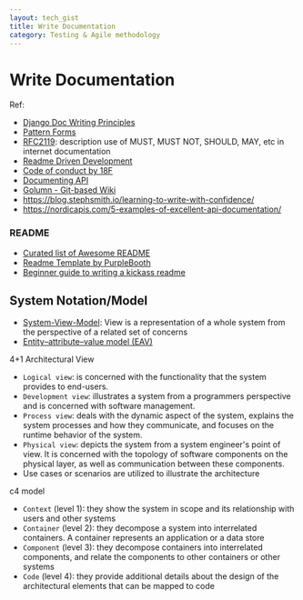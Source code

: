 ```yaml
---
layout: tech_gist
title: Write Documentation
category: Testing & Agile methodology
---
```


# Write Documentation

Ref:
- [Django Doc Writing Principles](https://jacobian.org/writing/great-documentation/)
- [Pattern Forms](https://www.martinfowler.com/articles/writingPatterns.html)
- [RFC2119](https://tools.ietf.org/html/rfc2119): description use of MUST, MUST NOT, SHOULD, MAY, etc in internet documentation
- [Readme Driven Development](http://tom.preston-werner.com/2010/08/23/readme-driven-development.html)
- [Code of conduct by 18F](https://github.com/18F/code-of-conduct)
- [Documenting API](https://idratherbewriting.com/learnapidoc/)
- [Golumn - Git-based Wiki](https://github.com/gollum/gollum)
- <https://blog.stephsmith.io/learning-to-write-with-confidence/>
- <https://nordicapis.com/5-examples-of-excellent-api-documentation/>


### README

- [Curated list of Awesome README](https://github.com/matiassingers/awesome-readme)
- [Readme Template by PurpleBooth](https://gist.github.com/PurpleBooth/109311bb0361f32d87a2)
- [Beginner guide to writing a kickass readme](https://medium.com/@meakaakka/a-beginners-guide-to-writing-a-kickass-readme-7ac01da88ab3)


## System Notation/Model

- [System-View-Model](https://en.wikipedia.org/wiki/View_model): View is a representation of a whole system from the perspective of a related set of concerns
- [Entity–attribute–value model (EAV)](https://en.wikipedia.org/wiki/Entity%E2%80%93attribute%E2%80%93value_model)

4+1 Architectural View
- `Logical view`: is concerned with the functionality that the system provides to end-users.
- `Development view`: illustrates a system from a programmers perspective and is concerned with software management.
- `Process view`: deals with the dynamic aspect of the system, explains the system processes and how they communicate, and focuses on the runtime behavior of the system.
- `Physical view`: depicts the system from a system engineer's point of view. It is concerned with the topology of software components on the physical layer, as well as communication between these components.
- Use cases or scenarios are utilized to illustrate the architecture

c4 model
- `Context` (level 1): they show the system in scope and its relationship with users and other systems
- `Container` (level 2): they decompose a system into interrelated containers.  A container represents an application or a data store
- `Component` (level 3): they decompose containers into interrelated components, and relate the components to other containers or other systems
- `Code` (level 4): they provide additional details about the design of the architectural elements that can be mapped to code

